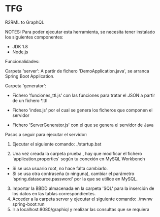 # TFG
R2RML to GraphQL

NOTES: Para poder ejecutar esta herramienta, se necesita tener instalado los siguientes componentes:
  - JDK 1.8
  - Node.js

Funcionalidades:


Carpeta 'server': A partir de fichero 'DemoApplication.java', se arranca Spring Boot Application.

Carpeta 'generator': 

  - Fichero 'funciones_ttl.js' con las funciones para tratar el JSON a partir de un fichero *.ttl

  - Fichero 'index.js' por el cual se genera los ficheros que componen el servidor
  
  - Fichero 'ServerGenerator.js' con el que se genera el servidor de Java


Pasos a seguir para ejecutar el servidor:
1. Ejecutar el siguiente comando: ./startup.bat

2. Una vez creada la carpeta prueba , hay que modificar el fichero 'application.properties' según tu conexión en MySQL Workbench
- Si se usa usuario root, no hace falta cambiarlo.
- Si se usa otra contraseña (o ninguna), cambiar el parámetro 'spring.datasource.password' por la que se utilice en MySQL.

3. Importar la BBDD almacenada en la carpeta 'SQL' para la inserción de los datos en las tablas correspondientes.
4. Acceder a la carpeta server y ejecutar el siguiente comando: ./mvnw spring-boot:run
5. Ir a localhost:8080/graphiql y realizar las consultas que se requiera
